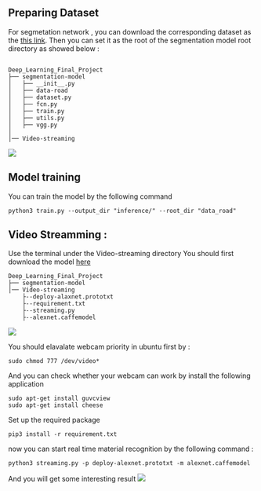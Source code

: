 ## Preparing Dataset

For segmetation network , you can download the corresponding dataset as the [this link](http://www.cvlibs.net/download.php?file=data_road.zip). Then you can set it as the root of the segmentation model root directory as showed below :

```

Deep_Learning_Final_Project
├── segmentation-model
│   ├── __init__.py
│   ├── data-road
│   ├── dataset.py
│   ├── fcn.py
│   ├── train.py
│   ├── utils.py
│   ├── vgg.py
│
│── Video-streaming

```

![](https://i.imgur.com/ZVHlomh.png)

## Model training 

You can train the model by the following command


```
python3 train.py --output_dir "inference/" --root_dir "data_road"
```

## Video Streamming : 

Use the terminal under the Video-streaming directory
You should first download the model [here](https://drive.google.com/drive/folders/1gNQ-X6yLOl_J5-HR7ng37jUerPBoo2-G?usp=sharing)
```
Deep_Learning_Final_Project
├── segmentation-model
│── Video-streaming
    ├--deploy-alaxnet.prototxt
    ├--requirement.txt
    ├--streaming.py
    ├--alexnet.caffemodel
```

![](https://i.imgur.com/nML5K8A.png)

You should elavalate webcam priority in ubuntu first by  : 

```
sudo chmod 777 /dev/video*
```

And you can check whether your webcam can work by install the following application
```
sudo apt-get install guvcview
sudo apt-get install cheese
```

Set up the  required package

```
pip3 install -r requirement.txt
```

now you can start real time material recognition by the following command :

```
python3 streaming.py -p deploy-alexnet.prototxt -m alexnet.caffemodel
```

And you will get some interesting result
![](https://i.imgur.com/wcTvl9z.png)
